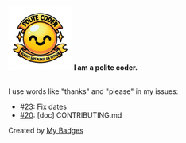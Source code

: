 <img src="https://github.com/my-badges/my-badges/blob/master/badges/polite-coder/polite-coder.png?raw=true" alt="I am a polite coder." title="I am a polite coder." width="128">
<strong>I am a polite coder.</strong>
<br><br>

I use words like "thanks" and "please" in my issues:

- <a href="https://github.com/Azecko/rapport-de-stage/issues/23">#23</a>: Fix dates
- <a href="https://github.com/dwesh163/InputGame/issues/20">#20</a>: [doc] CONTRIBUTING.md


Created by <a href="https://github.com/my-badges/my-badges">My Badges</a>